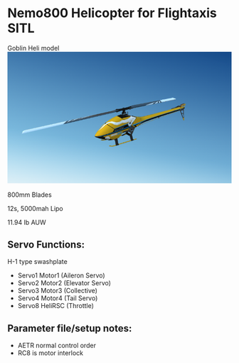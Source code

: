 # Nemo800 Helicopter for Flightaxis SITL

Goblin Heli model
![screenshot](screenshot_Nemo.png)

 800mm Blades

12s, 5000mah Lipo

11.94 lb AUW

## Servo Functions:
H-1 type swashplate
* Servo1		Motor1 (Aileron Servo)
* Servo2		Motor2 (Elevator Servo)
* Servo3		Motor3 (Collective)
* Servo4		Motor4 (Tail Servo)
* Servo8		HeliRSC (Throttle)

## Parameter file/setup notes:

* AETR normal control order
* RC8 is motor interlock

